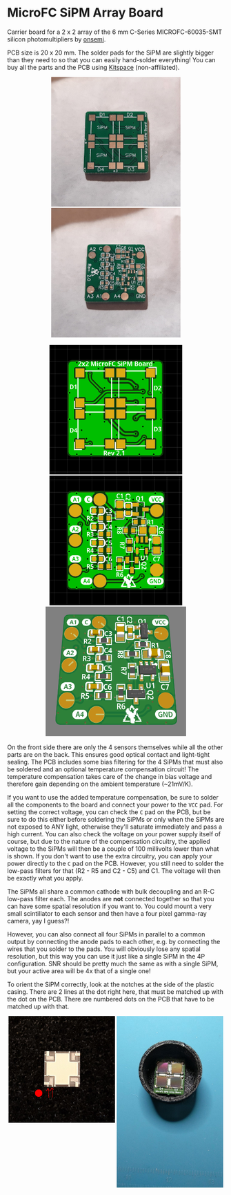 # MicroFC SiPM Array Board

Carrier board for a 2 x 2 array of the 6 mm C-Series MICROFC-60035-SMT silicon photomultipliers by [onsemi](https://www.onsemi.com/pdf/datasheet/microc-series-d.pdf).

PCB size is 20 x 20 mm. The solder pads for the SiPM are slightly bigger than they need to so that you can easily hand-solder everything! You can buy all the parts and the PCB using [Kitspace](https://kitspace.org/opengammaproject/MicroFC-SiPM-Array-Board) (non-affiliated).

<p align="center">
  <img alt="Front Side PCB" title="Front Side PCB" src="docs/pcb_front.jpg" height="300px">
  <img alt="Back Side PCB" title="Back Side PCB" src="docs/pcb_back.jpg" height="300px">
</p>

<p align="center">
  <img alt="Front Side PCB Rendering" title="Front Side PCB Rendering" src="docs/sipm1.png" height="300px">
  <img alt="Back Side PCB Rendering" title="Back Side PCB Rendering" src="docs/sipm2.png" height="300px">
  <img alt="Back Side 3D Rendering" title="Back Side 3D Rendering" src="docs/sipm3.png" height="300px">
</p>

On the front side there are only the 4 sensors themselves while all the other parts are on the back. This ensures good optical contact and light-tight sealing. The PCB includes some bias filtering for the 4 SiPMs that must also be soldered and an optional temperature compensation circuit! The temperature compensation takes care of the change in bias voltage and therefore gain depending on the ambient temperature (~21mV/K).

If you want to use the added temperature compensation, be sure to solder all the components to the board and connect your power to the `VCC` pad. For setting the correct voltage, you can check the `C` pad on the PCB, but be sure to do this either before soldering the SiPMs or only when the SiPMs are not exposed to ANY light, otherwise they'll saturate immediately and pass a high current. You can also check the voltage on your power supply itself of course, but due to the nature of the compensation circuitry, the applied voltage to the SiPMs will then be a couple of 100 millivolts lower than what is shown. If you don't want to use the extra circuitry, you can apply your power directly to the `C` pad on the PCB. However, you still need to solder the low-pass filters for that (R2 - R5 and C2 - C5) and C1. The voltage will then be exactly what you apply.

The SiPMs all share a common cathode with bulk decoupling and an R-C low-pass filter each. The anodes are **not** connected together so that you can have some spatial resolution if you want to. You could mount a very small scintillator to each sensor and then have a four pixel gamma-ray camera, yay I guess?!

However, you can also connect all four SiPMs in parallel to a common output by connecting the anode pads to each other, e.g. by connecting the wires that you solder to the pads. You will obviously lose any spatial resolution, but this way you can use it just like a single SiPM in the 4P configuration. SNR should be pretty much the same as with a single SiPM, but your active area will be 4x that of a single one!

To orient the SiPM correctly, look at the notches at the side of the plastic casing. There are 2 lines at the dot right here, that must be matched up with the dot on the PCB. There are numbered dots on the PCB that have to be matched up with that.

<p align="center">
  <img alt="SiPM Orientation" title="SiPM Orientation" src="docs/SiPM-orientation.jpg" width="49%" align="top">
  <img alt="Assembled SiPM array board" title="Assembled SiPM array board" src="docs/assembly.jpg" width="49%">
</p>
